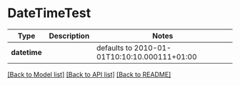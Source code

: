 # DateTimeTest

Type | Description | Notes
------------- | ------------- | -------------
**datetime** |  | defaults to 2010-01-01T10:10:10.000111+01:00

[[Back to Model list]](../README.md#documentation-for-models) [[Back to API list]](../README.md#documentation-for-api-endpoints) [[Back to README]](../README.md)

